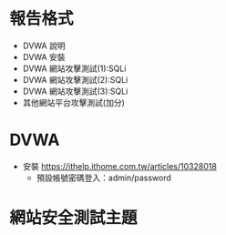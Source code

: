 # 報告格式
- DVWA 說明
- DVWA 安裝
- DVWA 網站攻擊測試(1):SQLi
- DVWA 網站攻擊測試(2):SQLi
- DVWA 網站攻擊測試(3):SQLi
- 其他網站平台攻擊測試(加分)

# DVWA
- 安裝 https://ithelp.ithome.com.tw/articles/10328018
  - 預設帳號密碼登入：admin/password

 # 網站安全測試主題
